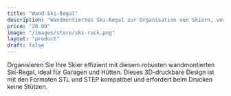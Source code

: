 ```yaml
---
title: "Wand-Ski-Regal"
description: "Wandmontiertes Ski-Regal zur Organisation von Skiern, verfügbar in den Formaten STL und STEP für den 3D-Druck."
price: "20.00"
image: "/images/store/ski-rack.png"
layout: "product"
draft: false
---
```

Organisieren Sie Ihre Skier effizient mit diesem robusten wandmontierten Ski-Regal, ideal für Garagen und Hütten. Dieses 3D-druckbare Design ist mit den Formaten STL und STEP kompatibel und erfordert beim Drucken keine Stützen.
